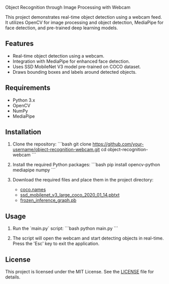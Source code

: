  Object Recognition through Image Processing with Webcam

This project demonstrates real-time object detection using a webcam feed. It utilizes OpenCV for image processing and object detection, MediaPipe for face detection, and pre-trained deep learning models.

## Features

- Real-time object detection using a webcam.
- Integration with MediaPipe for enhanced face detection.
- Uses SSD MobileNet V3 model pre-trained on COCO dataset.
- Draws bounding boxes and labels around detected objects.

## Requirements

- Python 3.x
- OpenCV
- NumPy
- MediaPipe

## Installation

1. Clone the repository:
   \`\`\`bash
   git clone https://github.com/your-username/object-recognition-webcam.git
   cd object-recognition-webcam
   \`\`\`

2. Install the required Python packages:
   \`\`\`bash
   pip install opencv-python mediapipe numpy
   \`\`\`

3. Download the required files and place them in the project directory:
   - [coco.names](https://github.com/pjreddie/darknet/blob/master/data/coco.names)
   - [ssd_mobilenet_v3_large_coco_2020_01_14.pbtxt](https://github.com/opencv/opencv_extra/blob/master/testdata/dnn/ssd_mobilenet_v3_large_coco_2020_01_14.pbtxt)
   - [frozen_inference_graph.pb](http://download.tensorflow.org/models/object_detection/ssd_mobilenet_v3_large_coco_2020_01_14.tar.gz)

## Usage

1. Run the \`main.py\` script:
   \`\`\`bash
   python main.py
   \`\`\`

2. The script will open the webcam and start detecting objects in real-time. Press the 'Esc' key to exit the application.

## License

This project is licensed under the MIT License. See the [LICENSE](./LICENSE) file for details.


